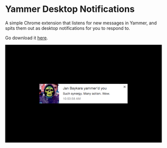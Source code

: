 # Yammer Desktop Notifications

A simple Chrome extension that listens for new messages in Yammer, and spits them out as desktop notifications for you to respond to.

Go download it [here](https://chrome.google.com/webstore/detail/yammer-desktop-notificati/iindcdobedibkdfobnggailnihfmihlf "Chrome App Store").

![Screenshot](https://github.com/janbaykara/Chrome-YammerMessageNotifications/blob/master/img/640x400.png)